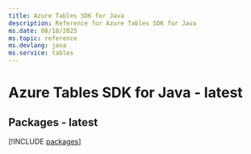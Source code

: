 ```yaml
---
title: Azure Tables SDK for Java
description: Reference for Azure Tables SDK for Java
ms.date: 08/18/2025
ms.topic: reference
ms.devlang: java
ms.service: tables
---
```

# Azure Tables SDK for Java - latest
## Packages - latest
[!INCLUDE [packages](tables-index.md)]